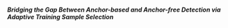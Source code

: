 ##### Bridging the Gap Between Anchor-based and Anchor-free Detection via Adaptive Training Sample Selection
